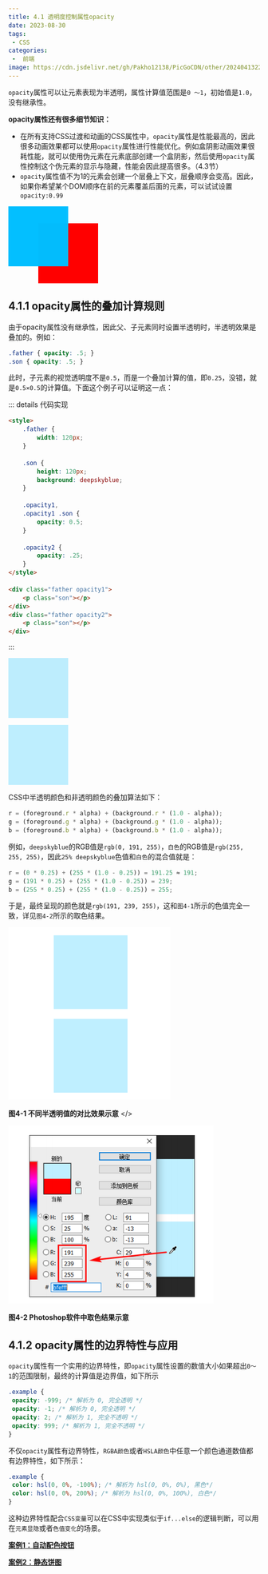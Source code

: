 ```yaml
---
title: 4.1 透明度控制属性opacity
date: 2023-08-30
tags:
 - CSS
categories:
 -  前端
image: https://cdn.jsdelivr.net/gh/Pakho12138/PicGoCDN/other/202404132253919.png
---
```


<!-- # 4.1 透明度控制属性opacity -->

`opacity`属性可以让元素表现为半透明，属性计算值范围是`0 ～1`，初始值是`1.0`，没有继承性。

**opacity属性还有很多细节知识：**
- 在所有支持CSS过渡和动画的CSS属性中，`opacity`属性是性能最高的，因此很多动画效果都可以使用`opacity`属性进行性能优化。例如盒阴影动画效果很耗性能，就可以使用伪元素在元素底部创建一个盒阴影，然后使用`opacity`属性控制这个伪元素的显示与隐藏，性能会因此提高很多。（4.3节）
- `opacity`属性值不为1的元素会创建一个层叠上下文，层叠顺序会变高。因此，如果你希望某个DOM顺序在前的元素覆盖后面的元素，可以试试设置`opacity:0.99`

<div style="position:relative">
  <div class="father" style="opacity: 0.99;">
      <p class="son"></p>
  </div>
  <div class="father" style="margin-top: -100px;margin-left: 60px;">
      <p class="son" style="background: red;"></p>
  </div>
</div>

## 4.1.1 opacity属性的叠加计算规则
由于opacity属性没有继承性，因此父、子元素同时设置半透明时，半透明效果是叠加的。例如：
``` css
.father { opacity: .5; }
.son { opacity: .5; }
```

此时，子元素的视觉透明度不是`0.5`，而是一个叠加计算的值，即`0.25`，没错，就是`0.5×0.5`的计算值。下面这个例子可以证明这一点：

::: details 代码实现
``` html
<style>
    .father {
        width: 120px;
    }

    .son {
        height: 120px;
        background: deepskyblue;
    }

    .opacity1,
    .opacity1 .son {
        opacity: 0.5;
    }

    .opacity2 {
        opacity: .25;
    }
</style>

<div class="father opacity1">
    <p class="son"></p>
</div>
<div class="father opacity2">
    <p class="son"></p>
</div>
```
:::

<style>
    .father {
        width: 120px;
    }

    .son {
        height: 120px;
        background: deepskyblue;
    }

    .opacity1,
    .opacity1 .son {
        opacity: 0.5;
    }

    .opacity2 {
        opacity: .25;
    }
</style>

<div>
  <div class="father opacity1">
      <p class="son"></p>
  </div>
  <div class="father opacity2">
      <p class="son"></p>
  </div>
</div>

CSS中半透明颜色和非透明颜色的叠加算法如下：
``` js
r = (foreground.r * alpha) + (background.r * (1.0 - alpha));
g = (foreground.g * alpha) + (background.g * (1.0 - alpha));
b = (foreground.b * alpha) + (background.b * (1.0 - alpha));
```

例如，`deepskyblue`的RGB值是`rgb(0, 191, 255)`，`白色`的RGB值是`rgb(255, 255, 255)`，因此`25% deepskyblue`色值和`白色`的混合值就是：
```js
r = (0 * 0.25) + (255 * (1.0 - 0.25)) = 191.25 ≈ 191;
g = (191 * 0.25) + (255 * (1.0 - 0.25)) = 239;
b = (255 * 0.25) + (255 * (1.0 - 0.25)) = 255;
```

于是，最终呈现的颜色就是`rgb(191, 239, 255)`，这和`图4-1`所示的色值完全一致，详见`图4-2`所示的取色结果。

![图4-1 不同半透明值的对比效果示意](./img/4-1.png)

**图4-1 不同半透明值的对比效果示意**
</>

![图4-2 Photoshop软件中取色结果示意](./img/4-2.png)

**图4-2 Photoshop软件中取色结果示意**

## 4.1.2 opacity属性的边界特性与应用
`opacity`属性有一个实用的边界特性，即`opacity`属性设置的数值大小如果超出`0～1`的范围限制，最终的计算值是边界值，如下所示
```css
.example {
 opacity: -999; /* 解析为 0, 完全透明 */
 opacity: -1; /* 解析为 0, 完全透明 */
 opacity: 2; /* 解析为 1, 完全不透明 */
 opacity: 999; /* 解析为 1, 完全不透明 */
}
```

不仅`opacity`属性有边界特性，`RGBA颜色`或者`HSLA颜色`中任意一个颜色通道数值都有边界特性，如下所示：
```css
.example {
 color: hsl(0, 0%, -100%); /* 解析为 hsl(0, 0%, 0%), 黑色*/
 color: hsl(0, 0%, 200%); /* 解析为 hsl(0, 0%, 100%), 白色*/
}
```

这种边界特性配合`CSS变量`可以在CSS中实现类似于`if...else`的逻辑判断，可以用在`元素显隐`或者`色值变化`的场景。

[**案例1：自动配色按钮**](https://demo.cssworld.cn/new/4/1-1.php)

[**案例2：静态饼图**](https://demo.cssworld.cn/new/4/1-2.php)
